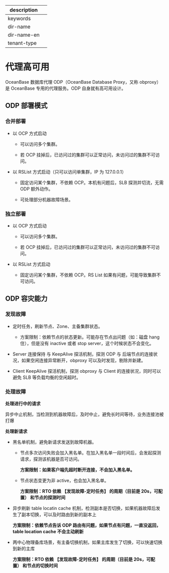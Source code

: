 |description||
|---|---|
|keywords||
|dir-name||
|dir-name-en||
|tenant-type||

# 代理高可用

OceanBase 数据库代理 ODP（OceanBase Database Proxy，又称 obproxy）是 OceanBase 专用的代理服务。ODP 自身就有高可用设计。

## ODP 部署模式

### 合并部署

* 以 OCP 方式启动

  * 可以访问多个集群。

  * 若 OCP 挂掉后，已访问过的集群可以正常访问，未访问过的集群不可访问。

* 以 RSList 方式启动（只可以访问单集群，IP 为 127.0.0.1）

  * 固定访问某个集群，不依赖 OCP。本机有问题后，SLB 探测并切流，无需 ODP 额外动作。

  * 可处理部分机器故障场景。

### 独立部署

* 以 OCP 方式启动

  * 可以访问多个集群。

  * 若 OCP 挂掉后，已访问过的集群可以正常访问，未访问过的集群不可访问。

* 以 RSList 方式启动

  * 固定访问某个集群，不依赖 OCP。RS List 如果有问题，可能导致集群不可访问。

## ODP 容灾能力

### 发现故障

* 定时任务，刷新节点、Zone、主备集群状态。

  * 方案限制：依赖节点的状态更新。可能存在节点出问题（如：磁盘 hang 住），但是没有 inactive 或者 stop server，这个时候状态不会变化。

* Server 连接保持 与 KeepAlive 探活机制，探测 ODP 与 后端节点的连接状况，如果空闲连接异常断开，obproxy 可以及时发现，剔除并新建。

* Client KeepAlive 探活机制，探测 obproxy 与 Client 的连接状况，同时可以避免 SLB 等负载均衡的空闲超时。

### 处理故障

**处理进行中的请求**

异步中止机制，当检测到机器故障后，及时中止，避免长时间等待，业务连接池被打爆

**处理新请求**

* 黑名单机制，避免新请求发送到故障机器。

  * 节点多次访问失败会加入黑名单。在加入黑名单一段时间后，会发起探测请求，探测该机器是否可访问。

    **方案限制：如果客户端先超时断开连接，不会加入黑名单。**

  * 节点状态变更为非 active，也会加入黑名单。

    **方案限制：RTO 依赖 【发现故障-定时任务】 的周期（目前是 20s，可配置） 和节点的探测时间**

* 异步刷新 table locatin cache 机制，检测副本是否切换，如果机器故障后发生了副本切换，可以及时路由到新的副本上

  **方案限制：依赖节点告诉 ODP 路由有问题，如果节点有问题，一直没返回，table location cache 不会主动刷新**
  
* 两中心物理备库场景，有主备切换机制，如果主库发生了切换，可以快速切换到新的主库

  **方案限制：RTO 依赖 【发现故障-定时任务】 的周期（目前是 20s，可配置） 和节点的切换时间**
  
